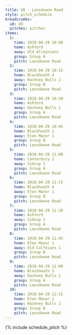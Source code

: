 ```yaml
---
title: U8 - Lansdowne Road
style: pitch_schedule
breadcrumbs:
  u8: U8
  pitches: pitches
items:
  1:
    time: 2018-04-29 10:00
    home: Ashford
    away: Old Alleynians
    group: Group A
    pitch: Lansdowne Road
  2:
    time: 2018-04-29 10:15
    home: Blackheath 4
    away: Hackney Bulls 2
    group: Group B
    pitch: Lansdowne Road
  3:
    time: 2018-04-29 10:30
    home: Ashford
    away: Hackney Bulls 1
    group: Group A
    pitch: Lansdowne Road
  4:
    time: 2018-04-29 10:45
    home: Blackheath 1
    away: Eton Manor 1
    group: Group B
    pitch: Lansdowne Road
  5:
    time: 2018-04-29 11:00
    home: Canterbury 2
    away: Sidcup 1
    group: Group A
    pitch: Lansdowne Road
  6:
    time: 2018-04-29 11:15
    home: Blackheath 4
    away: Eton Manor 1
    group: Group B
    pitch: Lansdowne Road
  7:
    time: 2018-04-29 11:30
    home: Ashford
    away: Sidcup 1
    group: Group A
    pitch: Lansdowne Road
  8:
    time: 2018-04-29 11:45
    home: Eton Manor 1
    away: Old Colfeians 1
    group: Group B
    pitch: Lansdowne Road
  9:
    time: 2018-04-29 12:00
    home: Blackheath 3
    away: Hackney Bulls 1
    group: Group A
    pitch: Lansdowne Road
  10:
    time: 2018-04-29 12:15
    home: Eton Manor 1
    away: Hackney Bulls 2
    group: Group B
    pitch: Lansdowne Road
---
```


{% include schedule_pitch %}
